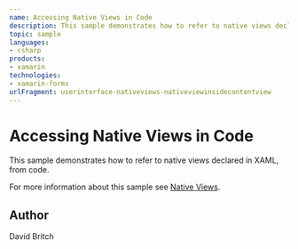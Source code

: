 ```yaml
---
name: Accessing Native Views in Code
description: This sample demonstrates how to refer to native views declared in XAML, from code. For more information about this sample see Native Views.
topic: sample
languages:
- csharp
products:
- xamarin
technologies:
- xamarin-forms
urlFragment: userinterface-nativeviews-nativeviewinsidecontentview
---
```

Accessing Native Views in Code
==============================

This sample demonstrates how to refer to native views declared in XAML, from code.

For more information about this sample see [Native Views](https://developer.xamarin.com/guides/xamarin-forms/user-interface/native-views/).

Author
------

David Britch
